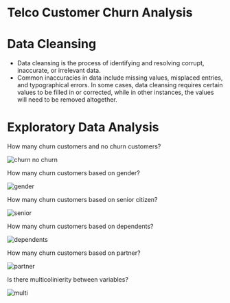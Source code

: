 # Telco Customer Churn Analysis
# Data Cleansing
- Data cleansing is the process of identifying and resolving corrupt, inaccurate, or irrelevant data. 
- Common inaccuracies in data include missing values, misplaced entries, and typographical errors. In some cases, data cleansing requires certain values to be filled in or corrected, while in other instances, the values will need to be removed altogether.

# Exploratory Data Analysis
How many churn customers and no churn customers?

![churn no churn](https://user-images.githubusercontent.com/113869968/200099130-6e88407e-0e3a-4a90-9af0-bfe3fd6c3dbe.jpg)

How many churn customers based on gender?

![gender](https://user-images.githubusercontent.com/113869968/200099132-34a88388-e541-4858-b52f-4706f669a99d.jpg)

How many churn customers based on senior citizen?

![senior](https://user-images.githubusercontent.com/113869968/200099136-7e411cc1-e6f0-4ae9-b02b-c1cea244fddf.jpg)

How many churn customers based on dependents?

![dependents](https://user-images.githubusercontent.com/113869968/200099131-ed954e46-9081-434f-8928-fc152b935e4f.jpg)

How many churn customers based on partner?

![partner](https://user-images.githubusercontent.com/113869968/200099135-33538da0-a6cb-44b1-b02a-131b98192851.jpg)

Is there multicolinierity between variables?

![multi](https://user-images.githubusercontent.com/113869968/200099134-be9d98f7-3e9b-4c5a-8134-3816faa3c2f7.jpg)
